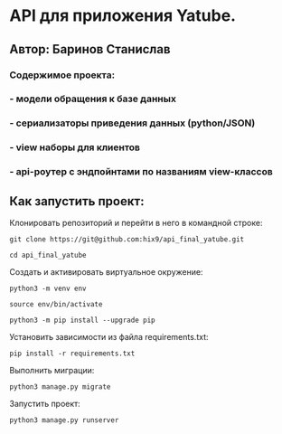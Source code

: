 # API для приложения Yatube.
## Автор: Баринов Станислав
### Содержимое проекта:
### - модели обращения к базе данных
### - сериализаторы приведения данных (python/JSON)
### - view наборы для клиентов
### - api-роутер с эндпойнтами по названиям view-классов
## Как запустить проект:

Клонировать репозиторий и перейти в него в командной строке:

```
git clone https://git@github.com:hix9/api_final_yatube.git
```

```
cd api_final_yatube
```

Cоздать и активировать виртуальное окружение:

```
python3 -m venv env
```

```
source env/bin/activate
```

```
python3 -m pip install --upgrade pip
```

Установить зависимости из файла requirements.txt:

```
pip install -r requirements.txt
```

Выполнить миграции:

```
python3 manage.py migrate
```

Запустить проект:

```
python3 manage.py runserver
```
